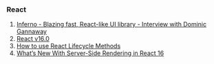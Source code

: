 ### React

1. [Inferno - Blazing fast, React-like UI library - Interview with Dominic Gannaway](https://survivejs.com/blog/inferno-interview/)
2. [React v16.0](https://deploy-preview-10824--reactjs.netlify.com/blog/2017/09/26/react-v16.0.html)
3. [How to use React Lifecycle Methods](http://www.andreasreiterer.at/web-development/reactjs-lifecycle-methods/)
4. [What’s New With Server-Side Rendering in React 16](https://medium.com/@aickin/whats-new-with-server-side-rendering-in-react-16-9b0d78585d67)
